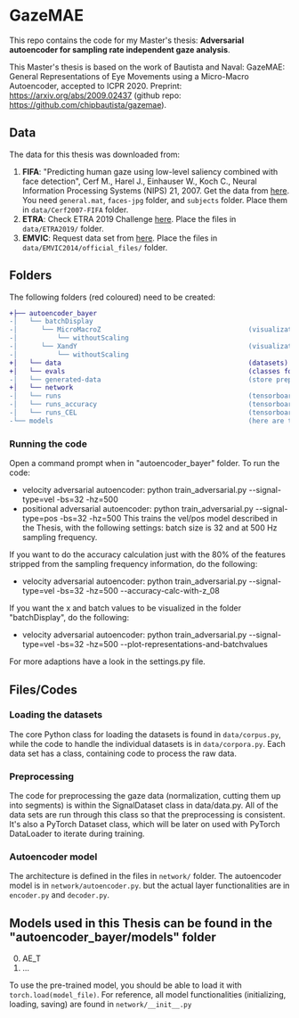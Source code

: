 # GazeMAE
This repo contains the code for my Master's thesis:
**Adversarial autoencoder for sampling rate independent gaze analysis**.

This Master's thesis is based on the work of Bautista and Naval: GazeMAE: General Representations of Eye Movements using a Micro-Macro Autoencoder, accepted to ICPR 2020. Preprint: https://arxiv.org/abs/2009.02437 (github repo: https://github.com/chipbautista/gazemae).

## Data
The data for this thesis was downloaded from:
1. **FIFA**: "Predicting human gaze using low-level saliency combined with face
    detection", Cerf M., Harel J., Einhauser W., Koch C., Neural Information Processing Systems (NIPS) 21, 2007. Get the data from [here](https://www.morancerf.com/publications). You need `general.mat`, `faces-jpg` folder, and `subjects` folder. Place them in `data/Cerf2007-FIFA` folder.
2. **ETRA**: Check ETRA 2019 Challenge [here](https://etra.acm.org/2019/challenge.html). Place the files in `data/ETRA2019/` folder.
3. **EMVIC**: Request data set from [here](http://kasprowski.pl/emvic/dataset.php). Place the files in `data/EMVIC2014/official_files/` folder.

## Folders
The following folders (red coloured) need to be created:
```diff
+├── autoencoder_bayer
-│   └── batchDisplay
-│      └── MicroMacroZ                                     (visualization of z values)
-│          └── withoutScaling
-│      └── XandY                                           (visualization of x and y values: original, destroyed, reconstructed, loss_rec)
-│          └── withoutScaling
+│   └── data                                               (datasets)
+│   └── evals                                              (classes for the evaluation of the autoencoder)
-│   └── generated-data                                     (store preprocessed data)
+│   └── network
-│   └── runs                                               (tensorboard data for loss_rec/reconstruction loss (SSE))
-│   └── runs_accuracy                                      (tensorboard data for accuarcy of the tasks)
-│   └── runs_CEL                                           (tensorboard data for loss_adv/adversarial loss (CEL))
-└── models                                                 (here are the models saved every 5 epochs, e.g. vel-e4-hz500 (velocity autoencoder trained with 500Hz, saved after epoch 4))
```

### Running the code
Open a command prompt when in "autoencoder_bayer" folder.
To run the code: 
- velocity adversarial autoencoder: python train_adversarial.py --signal-type=vel -bs=32 -hz=500
- positional adversarial autoencoder: python train_adversarial.py --signal-type=pos -bs=32 -hz=500
This trains the vel/pos model described in the Thesis, with the following settings: batch size is 32 and at 500 Hz sampling frequency. 

If you want to do the accuracy calculation just with the 80% of the features stripped from the sampling frequency information, do the following:
- velocity adversarial autoencoder: python train_adversarial.py --signal-type=vel -bs=32 -hz=500 --accuracy-calc-with-z_08

If you want the x and batch values to be visualized in the folder "batchDisplay", do the following:
- velocity adversarial autoencoder: python train_adversarial.py --signal-type=vel -bs=32 -hz=500 --plot-representations-and-batchvalues

For more adaptions have a look in the settings.py file. 

## Files/Codes
### Loading the datasets
The core Python class for loading the datasets is found in `data/corpus.py`, while the code to handle the individual datasets is in `data/corpora.py`. Each data set has a class, containing code to process the raw data.

### Preprocessing
The code for preprocessing the gaze data (normalization, cutting them up into segments) is within the SignalDataset class in data/data.py. All of the data sets are run through this class so that the preprocessing is consistent. It's also a PyTorch Dataset class, which will be later on used with PyTorch DataLoader to iterate during training.

### Autoencoder model
The architecture is defined in the files in `network/` folder. The autoencoder model is in `network/autoencoder.py`. but the actual layer functionalities are in `encoder.py` and `decoder.py`.


## Models used in this Thesis can be found in the "autoencoder_bayer/models" folder
0. AE_T
1. ...

To use the pre-trained model, you should be able to load it with `torch.load(model_file)`. For reference, all model functionalities (initializing, loading, saving) are found in `network/__init__.py`
